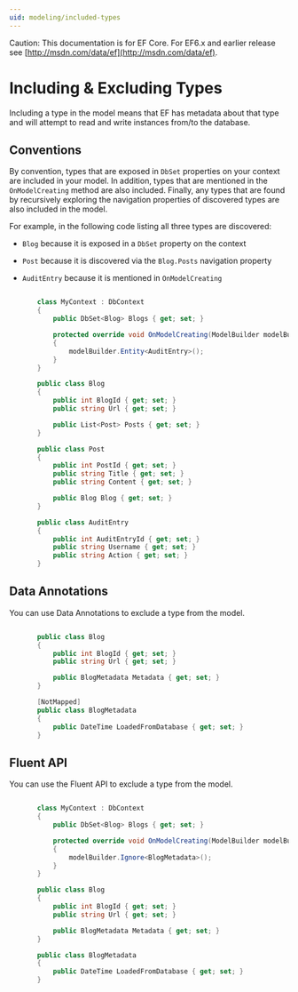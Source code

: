 ```yaml
---
uid: modeling/included-types
---
```

Caution: This documentation is for EF Core. For EF6.x and earlier release see [http://msdn.com/data/ef](http://msdn.com/data/ef).

  # Including & Excluding Types

Including a type in the model means that EF has metadata about that type and will attempt to read and write instances from/to the database.

  ## Conventions

By convention, types that are exposed in `DbSet` properties on your context are included in your model. In addition, types that are mentioned in the `OnModelCreating` method are also included. Finally, any types that are found by recursively exploring the navigation properties of discovered types are also included in the model.

For example, in the following code listing all three types are discovered:
   * `Blog` because it is exposed in a `DbSet` property on the context

   * `Post` because it is discovered via the `Blog.Posts` navigation property

   * `AuditEntry` because it is mentioned in `OnModelCreating`

<!-- literal_block"language": "csharp", "source": "/Users/shirhatti/src/EntityFramework.Docs/docs/modeling/Modeling/Conventions/Samples/IncludedTypes.cs", "xml:space": "preserve", "classes  "backrefs  "names  "dupnames  highlight_args"h1_lines":3, 7, 16, "linenostart": 1}, "ids  "linenos": true -->

````c#

       class MyContext : DbContext
       {
           public DbSet<Blog> Blogs { get; set; }

           protected override void OnModelCreating(ModelBuilder modelBuilder)
           {
               modelBuilder.Entity<AuditEntry>();
           }
       }

       public class Blog
       {
           public int BlogId { get; set; }
           public string Url { get; set; }

           public List<Post> Posts { get; set; }
       }

       public class Post
       {
           public int PostId { get; set; }
           public string Title { get; set; }
           public string Content { get; set; }

           public Blog Blog { get; set; }
       }

       public class AuditEntry
       {
           public int AuditEntryId { get; set; }
           public string Username { get; set; }
           public string Action { get; set; }
       }

   ````

  ## Data Annotations

You can use Data Annotations to exclude a type from the model.

<!-- literal_block"language": "csharp", "source": "/Users/shirhatti/src/EntityFramework.Docs/docs/modeling/Modeling/DataAnnotations/Samples/IgnoreType.cs", "xml:space": "preserve", "classes  "backrefs  "names  "dupnames  highlight_args"h1_lines":9, "linenostart": 1}, "ids  "linenos": true -->

````c#

       public class Blog
       {
           public int BlogId { get; set; }
           public string Url { get; set; }

           public BlogMetadata Metadata { get; set; }
       }

       [NotMapped]
       public class BlogMetadata
       {
           public DateTime LoadedFromDatabase { get; set; }
       }

   ````

  ## Fluent API

You can use the Fluent API to exclude a type from the model.

<!-- literal_block"language": "csharp", "source": "/Users/shirhatti/src/EntityFramework.Docs/docs/modeling/Modeling/FluentAPI/Samples/IgnoreType.cs", "xml:space": "preserve", "classes  "backrefs  "names  "dupnames  highlight_args"h1_lines":7, "linenostart": 1}, "ids  "linenos": true -->

````c#

       class MyContext : DbContext
       {
           public DbSet<Blog> Blogs { get; set; }

           protected override void OnModelCreating(ModelBuilder modelBuilder)
           {
               modelBuilder.Ignore<BlogMetadata>();
           }
       }

       public class Blog
       {
           public int BlogId { get; set; }
           public string Url { get; set; }

           public BlogMetadata Metadata { get; set; }
       }

       public class BlogMetadata
       {
           public DateTime LoadedFromDatabase { get; set; }
       }

   ````

